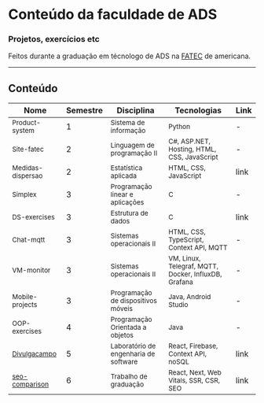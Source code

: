 # Conteúdo da faculdade de ADS

### Projetos, exercícios etc 

Feitos durante a graduação em técnologo de ADS na [FATEC](https://www.fatec.edu.br/) de americana.

<hr>

## Conteúdo

| Nome                                                                    | Semestre | Disciplina                                          | Tecnologias                                                     | Link            |                         
|-------------------------------------------------------------------------|----------|-----------------------------------------------------|-----------------------------------------------------------------|-----------------|
| <sub>Product-system</sub>                                               | 1        | <sub>Sistema de informação</sub>                    | <sub>Python</sub>                                               | -               |
| <sub>Site-fatec</sub>                                                   | 2        | <sub>Linguagem de programação II</sub>              | <sub>C#, ASP.NET, Hosting, HTML, CSS, JavaScript</sub>          | -               |
| <sub>Medidas-dispersao</sub>                                            | 2        | <sub>Estatística aplicada</sub>                     | <sub>HTML, CSS, JavaScript</sub>                                | link            |
| <sub>Simplex</sub>                                                      | 3        | <sub>Programação linear e aplicações</sub>          | <sub>C</sub>                                                    | -               |
| <sub>DS-exercises</sub>                                                 | 3        | <sub>Estrutura de dados</sub>                       | <sub>C</sub>                                                    | link            |
| <sub>Chat-mqtt</sub>                                                    | 3        | <sub>Sistemas operacionais II</sub>                 | <sub>HTML, CSS, TypeScript, Context API, MQTT</sub>             | -               |
| <sub>VM-monitor</sub>                                                   | 3        | <sub>Sistemas operacionais II</sub>                 | <sub>VM, Linux, Telegraf, MQTT, Docker, InfluxDB, Grafana</sub> | -               |
| <sub>Mobile-projects</sub>                                              | 3        | <sub>Programação de dispositivos móveis</sub>       | <sub>Java, Android Studio</sub>                                 | -               |
| <sub>OOP-exercises</sub>                                                | 4        | <sub>Programação Orientada a objetos</sub>          | <sub>Java</sub>                                                 | -               |
| <sub>[Divulgacampo](https://github.com/leobez/divulgacampo)</sub>       | 5        | <sub>Laboratório de engenharia de software</sub>    | <sub>React, Firebase, Context API, noSQL</sub>                  | link            |
| <sub>[seo-comparison](https://github.com/leobez/seo-comparison)</sub>   | 6        | <sub>Trabalho de graduação</sub>                    | <sub>React, Next, Web Vitals, SSR, CSR, SEO</sub>               | link            |
